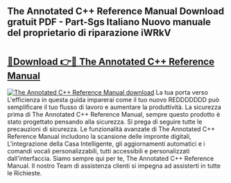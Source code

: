 ## The Annotated C++ Reference Manual Download gratuit PDF - Part-Sgs Italiano Nuovo manuale del proprietario di riparazione iWRkV

# <h2><a href="http://dfehg9.blite.top/?on=The+Annotated+C%2b%2b+Reference+Manual">🔗Download 👉🔴 The Annotated C++ Reference Manual</a></h2>

[![The Annotated C++ Reference Manual download](https://i.imgur.com/lujVjoI.png)](http://dfehg9.blite.top/?on=The+Annotated+C%2b%2b+Reference+Manual)
La tua porta verso L'efficienza in questa guida imparerai come il tuo nuovo REDDDDDDD può semplificare il tuo flusso di lavoro e aumentare la produttività. La sicurezza prima di The Annotated C++ Reference Manual, sempre questo prodotto è stato progettato pensando alla sicurezza. Si prega di seguire tutte le precauzioni di sicurezza. Le funzionalità avanzate di The Annotated C++ Reference Manual includono la scansione delle impronte digitali, L'integrazione della Casa Intelligente, gli aggiornamenti automatici e i comandi vocali personalizzabili, tutti accessibili e personalizzati dall'interfaccia. Siamo sempre qui per te, The Annotated C++ Reference Manual. Il nostro Team di assistenza clienti si impegna ad assisterti in tutte le Richieste.
